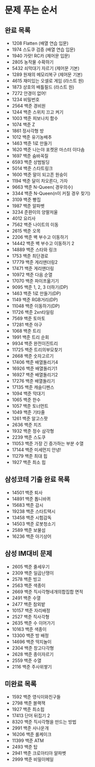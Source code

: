 ﻿<h1>문제 푸는 순서</h1>
<h2>완료 목록</h2>

+ 1208 Flatten (배열 연습 입문)
+ 1974 스도쿠 검증 (배열 연습 입문)
+ 1940 가랏! RC카 (제어문 입문)
+ 2805 농작물 수확하기
+ 5432 쇠막대기 자르기 (제어문 기본)
+ 1289 원재의 메모리복구 (제어문 기본)
+ 4615 재미있는 오셀로 게임 (라스트 원)
+ 1873 상호의 배틀필드 (라스트 원)
+ 7272 안경이 없어!
+ 1234 비밀번호
+ 2564 백준 경비원
+ 1244 백준 스위치 끄고 켜기
+ 1003 백준 피보나치 함수
+ 1074 백준 Z
+ 1861 정사각형 방
+ 1012 백준 유기농배추
+ 1463 백준 1로 만들기
+ 1620 백준 나는야 포켓몬 마스터 이다솜
+ 1697 백준 숨바꼭질
+ 6593 백준 상범빌딩
+ 5014 백준 스타트링크
+ 1600 백준 말이 되고픈 원숭이
+ 1194 백준 달이 차오른다, 가자
+ 9663 백준 N-Queen( 경우의수)
+ 3344 백준 N-Queen(n이 커질 경우 찾기)
+ 3109 백준 빵집
+ 1987 백준 알파벳
+ 3234 준환이의 양팔저울
+ 4012 요리사
+ 7562 백준 나이트의 이동
+ 2615 백준 오목
+ 2206 백준 벽 부수고 이동하기
+ 14442 백준 벽 부수고 이동하기 2
+ 14889 백준 스타와 링크
+ 1753 백준 최단경로
+ 17779 백준 게리맨더링2
+ 17471 백준 게리맨더링
+ 10972 백준 다음 순열
+ 17070 백준 파이프옮기기
+ 9095 백준 1, 2, 3 더하기(DP)
+ 1463 백준 1로 만들기(DP)
+ 1149 백준 RGB거리(DP)
+ 11048 백준 이동하기(DP)
+ 11726 백준 2xn타일링
+ 7569 백준 토마토
+ 17281 백준 야구
+ 1068 백준 트리
+ 1991 백준 트리 순회
+ 9934 백준 완전이진트리
+ 11725 백준 트리의부모찾기
+ 2668 백준 숫자고르기
+ 17406 백준 배열돌리기4
+ 16926 백준 배열돌리기1
+ 16927 백준 배열돌리기2
+ 17276 백준 배열돌리기
+ 17135 백준 캐슬디펜스
+ 1094 백준 막대기
+ 1065 백준 한수
+ 1057 백준 토너먼트
+ 1049 백준 기타줄
+ 1261 백준 알고스팟
+ 2636 백준 치즈
+ 1932 백준 정수 삼각형
+ 2239 백준 스도쿠
+ 11053 백준 가장 긴 증가하는 부분 수열
+ 17144 백준 미세먼지 안녕!
+ 11279 백준 최대 힙
+ 1927 백준 최소 힙

<h2>삼성코테 기출 완료 목록</h2>

+ 14501 백준 퇴사
+ 14891 백준 톱니바퀴
+ 15683 백준 감시
+ 19238 백준 스타트택시
+ 13458 백준 시험감독
+ 14503 백준 로봇청소기
+ 2589 백준 보물섬
+ 16236 백준 아기상어

<h2>삼성 IM대비 문제</h2>

+ 2605 백준 줄세우기
+ 2309 백준 일곱난쟁이
+ 2578 백준 빙고
+ 2563 백준 색종이
+ 2669 백준 직사각형네개의합집합 면적
+ 2491 백준 수열
+ 2477 백준 참외밭
+ 10157 백준 자리배정
+ 2527 백준 직사각형
+ 2635 백준 수 이어가기
+ 10163 백준 색종이
+ 13300 백준 방 배정
+ 14696 백준 딱지놀이
+ 2304 백준 창고다각형
+ 2628 백준 종이자르기
+ 2559 백준 수열
+ 2116 백준 주사위쌓기

<h2>미완료 목록</h2>


+ 1592 백준 영식이와친구들
+ 2798 백준 블랙잭
+ 1927 백준 최소힙
+ 17413 단어 뒤집기 2
+ 8320 백준 직사각형을 만드는 방법
+ 2991 백준 사나운개
+ 16206 백준 롤케이크
+ 11399 백준 ATM
+ 2493 백준 탑
+ 2941 백준 크로아티아 알파벳
+ 2999 백준 비밀이메일





